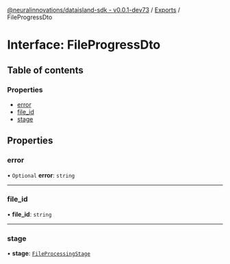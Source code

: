 [@neuralinnovations/dataisland-sdk - v0.0.1-dev73](../../README.md) / [Exports](../modules.md) / FileProgressDto

# Interface: FileProgressDto

## Table of contents

### Properties

- [error](FileProgressDto.md#error)
- [file\_id](FileProgressDto.md#file_id)
- [stage](FileProgressDto.md#stage)

## Properties

### error

• `Optional` **error**: `string`

___

### file\_id

• **file\_id**: `string`

___

### stage

• **stage**: [`FileProcessingStage`](../enums/FileProcessingStage.md)
